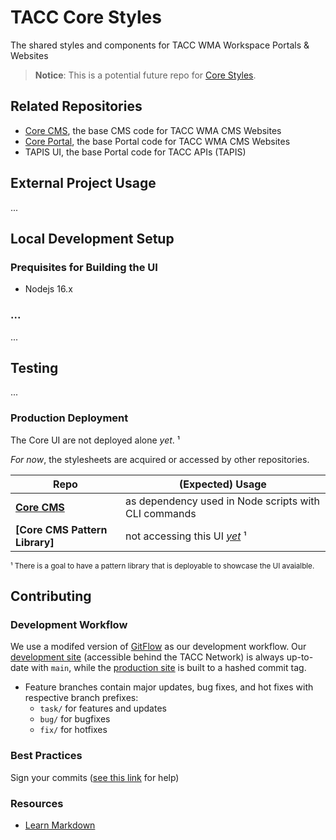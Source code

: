 # TACC Core Styles

The shared styles and components for TACC WMA Workspace Portals & Websites

> __Notice__: This is a potential future repo for [Core Styles].


## Related Repositories

- [Core CMS], the base CMS code for TACC WMA CMS Websites
- [Core Portal], the base Portal code for TACC WMA CMS Websites
- TAPIS UI, the base Portal code for TACC APIs (TAPIS)


## External Project Usage

...

## Local Development Setup

### Prequisites for Building the UI

* Nodejs 16.x

### ...

...


## Testing

...

### Production Deployment

The Core UI are not deployed alone _yet_. ¹

_For now_, the stylesheets are acquired or accessed by other repositories.

| Repo | (Expected) Usage |
| - | - |
| __[Core CMS]__ | as dependency used in Node scripts with CLI commands |
| __[Core CMS Pattern Library]__ | not accessing this UI [_yet_][research-pattern-lib] ¹ |

<sub>¹ There is a goal to have a pattern library that is deployable to showcase the UI avaialble.</sub>

[research-pattern-lib]: https://confluence.tacc.utexas.edu/x/FADMBQ


## Contributing

### Development Workflow

We use a modifed version of [GitFlow](https://datasift.github.io/gitflow/IntroducingGitFlow.html) as our development workflow. Our [development site](https://dev.cep.tacc.utexas.edu) (accessible behind the TACC Network) is always up-to-date with `main`, while the [production site](https://prod.cep.tacc.utexas.edu) is built to a hashed commit tag.
- Feature branches contain major updates, bug fixes, and hot fixes with respective branch prefixes:
    - `task/` for features and updates
    - `bug/` for bugfixes
    - `fix/` for hotfixes

### Best Practices

Sign your commits ([see this link](https://help.github.com/en/github/authenticating-to-github/managing-commit-signature-verification) for help)

### Resources

* [Learn Markdown](https://bitbucket.org/tutorials/markdowndemo)


<!-- Link Aliases -->

[Core Portal Deployments]: https://github.com/TACC/Core-Portal-Deployments
[Camino]: https://github.com/TACC/Camino
[Core Styles]: https://github.com/TACC/Core-Styles
[Core CMS]: https://github.com/TACC/Core-CMS
[Core Portal]: https://github.com/TACC/Core-Portal
